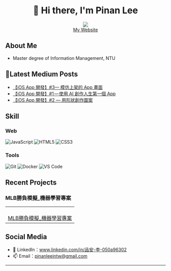 <div align="center">
  
# 🌟 Hi there, I'm Pinan Lee

<p>
  <a href="mailto:pinanleeintw@gmail.com"><img src="https://img.shields.io/badge/Email-ffffff?style=for-the-badge&logo=gmail&logoColor=black"/></a>
  <br/>
  <a href="https://pinan-blog.vercel.app/">My Website</a>

</p>

</div>

## About Me 

- Master degree of Information Management, NTU

 ## 📝Latest Medium Posts

<!-- BLOG-POST-LIST:START -->
- [【iOS App 開發】#3— 模仿上架的 App 畫面](https://medium.com/%E5%8F%B0%E5%A4%A7-cs-x-ios-app-%E7%A8%8B%E5%BC%8F%E8%A8%AD%E8%A8%88/ios-app-%E9%96%8B%E7%99%BC-3-%E6%A8%A1%E4%BB%BF%E4%B8%8A%E6%9E%B6%E7%9A%84-app-%E7%95%AB%E9%9D%A2-874054d6b01d?source=rss-fc3ee530621c------2)
- [【iOS App 開發】#1 — 使用 AI 創作人生第一個 App](https://medium.com/%E5%8F%B0%E5%A4%A7-cs-x-ios-app-%E7%A8%8B%E5%BC%8F%E8%A8%AD%E8%A8%88/ios-app-%E9%96%8B%E7%99%BC-1-%E4%BD%BF%E7%94%A8-ai-%E5%89%B5%E4%BD%9C%E4%BA%BA%E7%94%9F%E7%AC%AC%E4%B8%80%E5%80%8B-app-5f25fc1acac3?source=rss-fc3ee530621c------2)
- [【iOS App 開發】#2 — 用形狀創作圖案](https://medium.com/%E5%8F%B0%E5%A4%A7-cs-x-ios-app-%E7%A8%8B%E5%BC%8F%E8%A8%AD%E8%A8%88/ios-app-%E9%96%8B%E7%99%BC-%E7%94%A8%E5%BD%A2%E7%8B%80%E5%89%B5%E4%BD%9C%E5%9C%96%E6%A1%88-1b0051448a3f?source=rss-fc3ee530621c------2)
<!-- BLOG-POST-LIST:END -->

## Skill

### Web
![JavaScript](https://img.shields.io/badge/JavaScript-F7DF1E?style=for-the-badge&logo=javascript&logoColor=black)
![HTML5](https://img.shields.io/badge/HTML5-E34F26?style=for-the-badge&logo=html5&logoColor=white)
![CSS3](https://img.shields.io/badge/CSS3-1572B6?style=for-the-badge&logo=css3&logoColor=white)

### Tools
![Git](https://img.shields.io/badge/Git-F05032?style=for-the-badge&logo=git&logoColor=white)
![Docker](https://img.shields.io/badge/Docker-2496ED?style=for-the-badge&logo=docker&logoColor=white)
![VS Code](https://img.shields.io/badge/VS_Code-007ACC?style=for-the-badge&logo=visual-studio-code&logoColor=white)

## Recent Projects

### MLB勝負模擬_機器學習專案
<table>
  <tr>
    <td align="center">
      <a href="https://github.com/PinAntw/htMLBprediction-MachineLearnig-NTU">
        <br />MLB勝負模擬_機器學習專案
      </a>
    </td>
  </tr>
</table>

## Social Media

- 💬 LinkedIn：www.linkedin.com/in/品安-李-050a96302
- 📫 Email：pinanleeintw@gmail.com

---

<div align="center">
  

</div>
